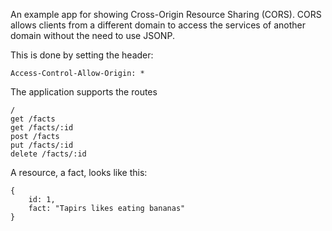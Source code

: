 An example app for showing Cross-Origin Resource Sharing (CORS).
CORS allows clients from a different domain to access the services of another
domain without the need to use JSONP.

This is done by setting the header:

    Access-Control-Allow-Origin: *


The application supports the routes

    /
    get /facts
    get /facts/:id
    post /facts
    put /facts/:id
    delete /facts/:id

A resource, a fact, looks like this:

    {
        id: 1,
        fact: "Tapirs likes eating bananas"
    }



